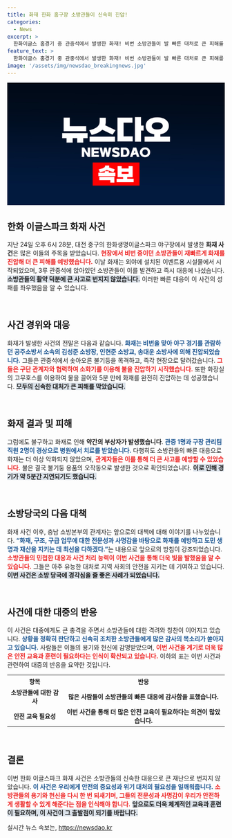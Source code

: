 ```yaml
---
title: 화재 한화 홈구장 소방관들이 신속히 진압!
categories:
  - News
excerpt: >
  한화이글스 홈경기 중 관중석에서 발생한 화재! 비번 소방관들이 발 빠른 대처로 큰 피해를 막았습니다. 불길이 휘몰아친 상황 속, 그들의 용감한 행동이 주목받고 있습니다. 
feature_text: >
  한화이글스 홈경기 중 관중석에서 발생한 화재! 비번 소방관들이 발 빠른 대처로 큰 피해를 막았습니다. 불길이 휘몰아친 상황 속, 그들의 용감한 행동이 주목받고 있습니다. 
image: '/assets/img/newsdao_breakingnews.jpg'
---
```


<p><img src="/assets/img/newsdao_breakingnews.jpg" alt="pcversion 속보" /></p>

<h2 data-ke-size="size26">한화 이글스파크 화재 사건</h2>

<p data-ke-size="size16">지난 24일 오후 6시 28분, 대전 중구의 한화생명이글스파크 야구장에서 발생한 <b>화재 사건</b>은 많은 이들의 주목을 받았습니다. <b><span style="color: #ee2323;">현장에서 비번 중이던 소방관들이 재빠르게 화재를 진압해 더 큰 피해를 예방했습니다.</span></b> 이날 화재는 외야에 설치된 이벤트용 시설물에서 시작되었으며, 3루 관중석에 앉아있던 소방관들이 이를 발견하고 즉시 대응에 나섰습니다. <b><span style="background-color: #21538527;">소방관들의 활약 덕분에 큰 사고로 번지지 않았습니다.</span></b> 이러한 빠른 대응이 이 사건의 성패를 좌우했음을 알 수 있습니다.</p>

<p data-ke-size="size16">&nbsp;</p>

<h2 data-ke-size="size26">사건 경위와 대응</h2>

<p data-ke-size="size16">화재가 발생한 사건의 전말은 다음과 같습니다. <b><span style="color: #1a5490;">화재는 비번을 맞아 야구 경기를 관람하던 공주소방서 소속의 김성준 소방장, 인현준 소방교, 송대운 소방사에 의해 진압되었습니다.</span></b> 그들은 관중석에서 솟아오른 불기둥을 목격하고, 즉각 현장으로 달려갔습니다. <b><span style="color: #ee2323;">그들은 구단 관계자와 협력하여 소화기를 이용해 불을 진압하기 시작했습니다.</span></b> 또한 화장실의 고무호스를 이용하여 물을 끌어와 5분 만에 화재를 완전히 진압하는 데 성공했습니다. <b><span style="background-color: #21538527;">모두의 신속한 대처가 큰 피해를 막았습니다.</span></b></p>

<p data-ke-size="size16">&nbsp;</p>

<h2 data-ke-size="size26">화재 결과 및 피해</h2>

<p data-ke-size="size16">그럼에도 불구하고 화재로 인해 <b>약간의 부상자가 발생했습니다</b>. <b><span style="color: #1a5490;">관중 1명과 구장 관리팀 직원 2명이 경상으로 병원에서 치료를 받았습니다.</span></b> 다행히도 소방관들의 빠른 대응으로 화재는 더 이상 악화되지 않았으며, <b><span style="color: #ee2323;">관계자들은 이를 통해 더 큰 사고를 예방할 수 있었습니다.</span></b> 불은 결국 불기둥 용품의 오작동으로 발생한 것으로 확인되었습니다. <b><span style="background-color: #21538527;">이로 인해 경기가 약 5분간 지연되기도 했습니다.</span></b></p>

<p data-ke-size="size16">&nbsp;</p>

<h2 data-ke-size="size26">소방당국의 다음 대책</h2>

<p data-ke-size="size16">화재 사건 이후, 충남 소방본부의 관계자는 앞으로의 대책에 대해 이야기를 나누었습니다. <b><span style="color: #1a5490;">“화재, 구조, 구급 업무에 대한 전문성과 사명감을 바탕으로 화재를 예방하고 도민 생명과 재산을 지키는 데 최선을 다하겠다.”</span></b>는 내용으로 앞으로의 방침이 강조되었습니다. <b><span style="color: #ee2323;">소방관들의 민첩한 대응과 사건 처리 능력이 이번 사건을 통해 더욱 빛을 발했음을 알 수 있습니다.</span></b> 그들은 아주 유능한 대처로 지역 사회의 안전을 지키는 데 기여하고 있습니다. <b><span style="background-color: #21538527;">이번 사건은 소방 당국에 경각심을 줄 좋은 사례가 되었습니다.</span></b></p>

<p data-ke-size="size16">&nbsp;</p>

<h2 data-ke-size="size26">사건에 대한 대중의 반응</h2>

<p data-ke-size="size16">이 사건은 대중에게도 큰 충격을 주면서 소방관들에 대한 격려와 칭찬이 이어지고 있습니다. <b><span style="color: #1a5490;">상황을 정확히 판단하고 신속히 조치한 소방관들에게 많은 감사의 목소리가 쏟아지고 있습니다.</span></b> 사람들은 이들의 용기와 헌신에 감명받았으며, <b><span style="color: #ee2323;">이번 사건을 계기로 더욱 많은 안전 교육과 훈련이 필요하다는 인식이 확산되고 있습니다.</span></b> 이하의 표는 이번 사건과 관련하여 대중의 반응을 요약한 것입니다.</p>

<table style="width: 100%;">
  <tr>
    <th style="text-align: center;">항목</th>
    <th style="text-align: center;">반응</th>
  </tr>
  <tr>
    <td style="text-align: center; height: 17px;"><b>소방관들에 대한 감사</b></td>
    <td style="text-align: center; height: 17px;"><b>많은 사람들이 소방관들의 빠른 대응에 감사함을 표했습니다.</b></td>
  </tr>
  <tr>
    <td style="text-align: center; height: 17px;"><b>안전 교육 필요성</b></td>
    <td style="text-align: center; height: 17px;"><b>이번 사건을 통해 더 많은 안전 교육이 필요하다는 의견이 많았습니다.</b></td>
  </tr>
</table>

<p data-ke-size="size16">&nbsp;</p>

<h2 data-ke-size="size26">결론</h2>

<p data-ke-size="size16">이번 한화 이글스파크 화재 사건은 소방관들의 신속한 대응으로 큰 재난으로 번지지 않았습니다. <b><span style="color: #1a5490;">이 사건은 우리에게 안전의 중요성과 위기 대처의 필요성을 일깨워줍니다.</span></b> <b><span style="color: #ee2323;">소방관들의 용기와 헌신을 다시 한 번 되새기며, 그들의 전문성과 사명감이 우리가 안전하게 생활할 수 있게 해준다는 점을 인식해야 합니다.</span></b> <b><span style="background-color: #21538527;">앞으로도 더욱 체계적인 교육과 훈련이 필요하며, 이 사건이 그 출발점이 되기를 바랍니다.</span></b></p>
실시간 뉴스 속보는, <a href="https://newsdao.kr" rel="dofollow">https://newsdao.kr</a>



